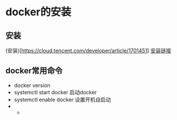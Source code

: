 # docker的安装
## 安装
(安装)[https://cloud.tencent.com/developer/article/1701451]
[安装链接](https://cloud.tencent.com/developer/article/1701451)

## docker常用命令

* docker version
* systemctl start docker  启动docker
* systemctl enable docker  设置开机自启动
*  *